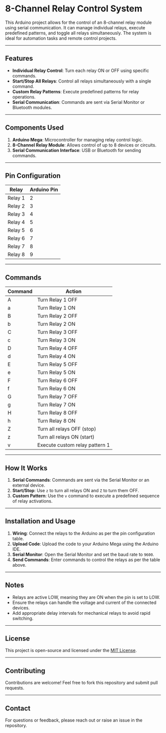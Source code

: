 # 8-Channel Relay Control System

This Arduino project allows for the control of an 8-channel relay module using serial communication. It can manage individual relays, execute predefined patterns, and toggle all relays simultaneously. The system is ideal for automation tasks and remote control projects.

---

## Features

- **Individual Relay Control**: Turn each relay ON or OFF using specific commands.
- **Start/Stop All Relays**: Control all relays simultaneously with a single command.
- **Custom Relay Patterns**: Execute predefined patterns for relay operations.
- **Serial Communication**: Commands are sent via Serial Monitor or Bluetooth modules.

---

## Components Used

1. **Arduino Mega**: Microcontroller for managing relay control logic.
2. **8-Channel Relay Module**: Allows control of up to 8 devices or circuits.
3. **Serial Communication Interface**: USB or Bluetooth for sending commands.

---

## Pin Configuration

| Relay        | Arduino Pin |
|--------------|-------------|
| Relay 1      | 2           |
| Relay 2      | 3           |
| Relay 3      | 4           |
| Relay 4      | 5           |
| Relay 5      | 6           |
| Relay 6      | 7           |
| Relay 7      | 8           |
| Relay 8      | 9           |

---

## Commands

| Command | Action                            |
|---------|-----------------------------------|
| A       | Turn Relay 1 OFF                 |
| a       | Turn Relay 1 ON                  |
| B       | Turn Relay 2 OFF                 |
| b       | Turn Relay 2 ON                  |
| C       | Turn Relay 3 OFF                 |
| c       | Turn Relay 3 ON                  |
| D       | Turn Relay 4 OFF                 |
| d       | Turn Relay 4 ON                  |
| E       | Turn Relay 5 OFF                 |
| e       | Turn Relay 5 ON                  |
| F       | Turn Relay 6 OFF                 |
| f       | Turn Relay 6 ON                  |
| G       | Turn Relay 7 OFF                 |
| g       | Turn Relay 7 ON                  |
| H       | Turn Relay 8 OFF                 |
| h       | Turn Relay 8 ON                  |
| Z       | Turn all relays OFF (stop)       |
| z       | Turn all relays ON (start)       |
| v       | Execute custom relay pattern 1   |

---

## How It Works

1. **Serial Commands**: Commands are sent via the Serial Monitor or an external device.
2. **Start/Stop**: Use `z` to turn all relays ON and `Z` to turn them OFF.
3. **Custom Pattern**: Use the `v` command to execute a predefined sequence of relay activations.

---

## Installation and Usage

1. **Wiring**: Connect the relays to the Arduino as per the pin configuration table.
2. **Upload Code**: Upload the code to your Arduino Mega using the Arduino IDE.
3. **Serial Monitor**: Open the Serial Monitor and set the baud rate to `9600`.
4. **Send Commands**: Enter commands to control the relays as per the table above.

---

## Notes

- Relays are active LOW, meaning they are ON when the pin is set to LOW.
- Ensure the relays can handle the voltage and current of the connected devices.
- Add appropriate delay intervals for mechanical relays to avoid rapid switching.

---

## License

This project is open-source and licensed under the [MIT License](LICENSE).

---

## Contributing

Contributions are welcome! Feel free to fork this repository and submit pull requests.

---

## Contact

For questions or feedback, please reach out or raise an issue in the repository.
